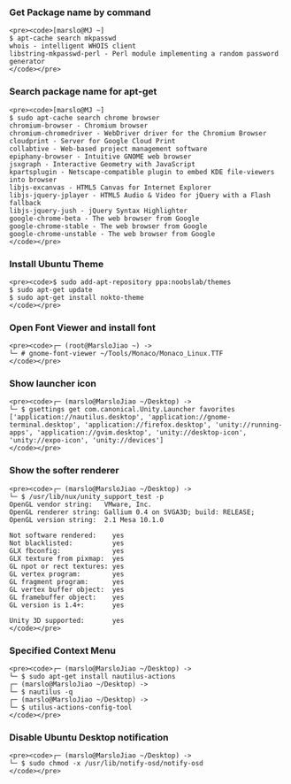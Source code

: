 ### Get Package name by command
    <pre><code>[marslo@MJ ~]
    $ apt-cache search mkpasswd
    whois - intelligent WHOIS client
    libstring-mkpasswd-perl - Perl module implementing a random password generator
    </code></pre>

### Search package name for apt-get
    <pre><code>[marslo@MJ ~]
    $ sudo apt-cache search chrome browser
    chromium-browser - Chromium browser
    chromium-chromedriver - WebDriver driver for the Chromium Browser
    cloudprint - Server for Google Cloud Print
    collabtive - Web-based project management software
    epiphany-browser - Intuitive GNOME web browser
    jsxgraph - Interactive Geometry with JavaScript
    kpartsplugin - Netscape-compatible plugin to embed KDE file-viewers into browser
    libjs-excanvas - HTML5 Canvas for Internet Explorer
    libjs-jquery-jplayer - HTML5 Audio & Video for jQuery with a Flash fallback
    libjs-jquery-jush - jQuery Syntax Highlighter
    google-chrome-beta - The web browser from Google
    google-chrome-stable - The web browser from Google
    google-chrome-unstable - The web browser from Google
    </code></pre>

### Install Ubuntu Theme
    <pre><code>$ sudo add-apt-repository ppa:noobslab/themes
    $ sudo apt-get update
    $ sudo apt-get install nokto-theme
    </code></pre>

### Open Font Viewer and install font
    <pre><code>┌─ (root@MarsloJiao ~) ->
    └─ # gnome-font-viewer ~/Tools/Monaco/Monaco_Linux.TTF
    </code></pre>

### Show launcher icon
    <pre><code>┌─ (marslo@MarsloJiao ~/Desktop) ->
    └─ $ gsettings get com.canonical.Unity.Launcher favorites
    ['application://nautilus.desktop', 'application://gnome-terminal.desktop', 'application://firefox.desktop', 'unity://running-apps', 'application://gvim.desktop', 'unity://desktop-icon', 'unity://expo-icon', 'unity://devices']
    </code></pre>

### Show the softer renderer
    <pre><code>┌─ (marslo@MarsloJiao ~/Desktop) ->
    └─ $ /usr/lib/nux/unity_support_test -p
    OpenGL vendor string:   VMware, Inc.
    OpenGL renderer string: Gallium 0.4 on SVGA3D; build: RELEASE;
    OpenGL version string:  2.1 Mesa 10.1.0

    Not software rendered:    yes
    Not blacklisted:          yes
    GLX fbconfig:             yes
    GLX texture from pixmap:  yes
    GL npot or rect textures: yes
    GL vertex program:        yes
    GL fragment program:      yes
    GL vertex buffer object:  yes
    GL framebuffer object:    yes
    GL version is 1.4+:       yes

    Unity 3D supported:       yes
    </code></pre>

### Specified Context Menu
    <pre><code>┌─ (marslo@MarsloJiao ~/Desktop) ->
    └─ $ sudo apt-get install nautilus-actions
    ┌─ (marslo@MarsloJiao ~/Desktop) ->
    └─ $ nautilus -q
    ┌─ (marslo@MarsloJiao ~/Desktop) ->
    └─ $ utilus-actions-config-tool
    </code></pre>

### Disable Ubuntu Desktop notification
    <pre><code>┌─ (marslo@MarsloJiao ~/Desktop) ->
    └─ $ sudo chmod -x /usr/lib/notify-osd/notify-osd
    </code></pre>
